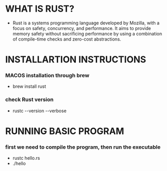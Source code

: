 # WHAT IS RUST?
- Rust is a systems programming language developed by Mozilla, with a focus on safety, concurrency, and performance. It aims to provide memory safety without sacrificing performance by using a combination of compile-time checks and zero-cost abstractions.

# INSTALLARTION INSTRUCTIONS
 ### MACOS installation through brew
 - brew install rust
 ### check Rust version
 - rustc --version --verbose

 # RUNNING BASIC PROGRAM
### first we need to compile the program, then run the executable
- rustc hello.rs
- ./hello